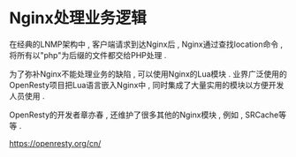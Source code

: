 # Nginx处理业务逻辑

在经典的LNMP架构中 , 客户端请求到达Nginx后 , Nginx通过查找location命令 , 将所有以"php"为后缀的文件都交给PHP处理 . 

为了弥补Nginx不能处理业务的缺陷 , 可以使用Nginx的Lua模块 . 业界广泛使用的OpenResty项目把Lua语言嵌入Nginx中 , 同时集成了大量实用的模块以方便开发人员使用 . 

OpenResty的开发者章亦春 , 还维护了很多其他的Nginx模块 , 例如 , SRCache等等 . 

https://openresty.org/cn/



